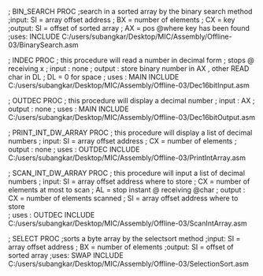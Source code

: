 ; BIN_SEARCH PROC
;search in a sorted array by the binary search method
;input: SI = array offset address
;       BX = number of elements
;       CX = key
;output: SI = offset of sorted array
;        AX = pos @where key has been found
;uses:
INCLUDE C:/users/subangkar/Desktop/MIC/Assembly/Offline-03/BinarySearch.asm





; INDEC PROC
; this procedure will read a number in decimal form
; stops @ receiving x
; input : none
; output : store binary number in AX , other READ char in DL
;           DL = 0 for space
; uses : MAIN
INCLUDE C:/users/subangkar/Desktop/MIC/Assembly/Offline-03/Dec16bitInput.asm






; OUTDEC PROC
; this procedure will display a decimal number
; input : AX
; output : none
; uses : MAIN
INCLUDE C:/users/subangkar/Desktop/MIC/Assembly/Offline-03/Dec16bitOutput.asm






; PRINT_INT_DW_ARRAY PROC
; this procedure will display a list of decimal numbers
; input:    SI = array offset address
;           CX = number of elements
; output : none
; uses : OUTDEC
INCLUDE C:/users/subangkar/Desktop/MIC/Assembly/Offline-03/PrintIntArray.asm





; SCAN_INT_DW_ARRAY PROC
; this procedure will input a list of decimal numbers
; input: SI = array offset address where to store
;       CX = number of elements at most to scan
;       AL = stop instant @ receiving @char
; output :  CX = number of elements scanned
;           SI = array offset address where to store       
; uses : OUTDEC
INCLUDE C:/users/subangkar/Desktop/MIC/Assembly/Offline-03/ScanIntArray.asm





; SELECT  PROC
;sorts a byte array by the selectsort method
;input: SI = array offset address
;       BX = number of elements
;output: SI = offset of sorted array
;uses:  SWAP
INCLUDE C:/users/subangkar/Desktop/MIC/Assembly/Offline-03/SelectionSort.asm

